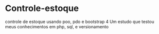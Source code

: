 # Controle-estoque
controle de estoque usando poo, pdo e bootstrap 4
Um estudo que testou meus conhecimentos em php, sql, e versionamento
